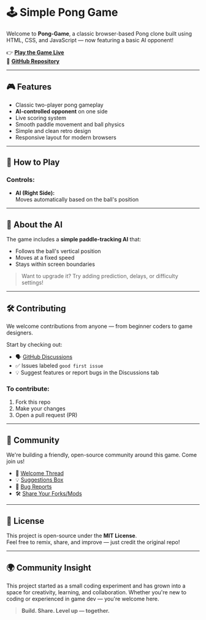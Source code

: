 # 🕹️ Simple Pong Game

Welcome to **Pong-Game**, a classic browser-based Pong clone built using HTML, CSS, and JavaScript — now featuring a basic AI opponent!

👉 **[Play the Game Live](https://code-p912.github.io/pong-game/)**  
📁 **[GitHub Repository](https://github.com/code-p912/pong-game)**

---

## 🎮 Features

- Classic two-player pong gameplay
- **AI-controlled opponent** on one side
- Live scoring system
- Smooth paddle movement and ball physics
- Simple and clean retro design
- Responsive layout for modern browsers

---

## 🧠 How to Play

### Controls:  
- **AI (Right Side):**  
  Moves automatically based on the ball's position
---

## 🤖 About the AI

The game includes a **simple paddle-tracking AI** that:
- Follows the ball's vertical position
- Moves at a fixed speed
- Stays within screen boundaries

> Want to upgrade it? Try adding prediction, delays, or difficulty settings!

---

## 🛠️ Contributing

We welcome contributions from anyone — from beginner coders to game designers.

Start by checking out:
- 🗣️ [GitHub Discussions](https://github.com/code-p912/pong-game/discussions)
- ✅ Issues labeled `good first issue`
- 💡 Suggest features or report bugs in the Discussions tab

### To contribute:
1. Fork this repo  
2. Make your changes  
3. Open a pull request (PR)

---

## 📣 Community

We're building a friendly, open-source community around this game. Come join us!

- 👋 [Welcome Thread](https://github.com/code-p912/pong-game/discussions)
- 💡 [Suggestions Box](https://github.com/code-p912/pong-game/discussions)
- 🐞 [Bug Reports](https://github.com/code-p912/pong-game/discussions)
- 🛠️ [Share Your Forks/Mods](https://github.com/code-p912/pong-game/discussions)

---

## 📜 License

This project is open-source under the **MIT License**.  
Feel free to remix, share, and improve — just credit the original repo!

---

## 🌍 Community Insight

This project started as a small coding experiment and has grown into a space for creativity, learning, and collaboration. Whether you're new to coding or experienced in game dev — you're welcome here.

> **Build. Share. Level up — together.**
